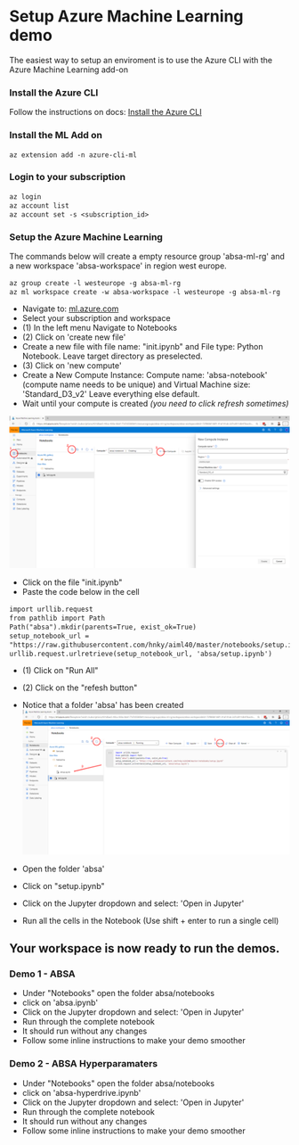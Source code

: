# Setup Azure Machine Learning demo

The easiest way to setup an enviroment is to use the Azure CLI with the Azure Machine Learning add-on

### Install the Azure CLI
Follow the instructions on docs: [Install the Azure CLI](https://docs.microsoft.com/en-us/cli/azure/install-azure-cli?view=azure-cli-latest)

### Install the ML Add on
```
az extension add -n azure-cli-ml
```
### Login to your subscription
```
az login
az account list
az account set -s <subscription_id> 
```

### Setup the Azure Machine Learning
The commands below will create a empty resource group 'absa-ml-rg' and a new workspace 'absa-workspace' in region west europe.
```
az group create -l westeurope -g absa-ml-rg
az ml workspace create -w absa-workspace -l westeurope -g absa-ml-rg
```

- Navigate to: [ml.azure.com](https://ml.azure.com/)
- Select your subscription and workspace
- (1) In the left menu Navigate to Notebooks
- (2) Click on 'create new file'
- Create a new file with file name: "init.ipynb" and File type: Python Notebook. Leave target directory as preselected.
- (3) Click on 'new compute'
- Create a New Compute Instance: Compute name: 'absa-notebook<youralias>' (compute name needs to be unique) and Virtual Machine size: 'Standard_D3_v2' Leave everything else default.
- Wait until your compute is created *(you need to click refresh sometimes)*

![title](images/screen_001.png)

- Click on the file "init.ipynb"
- Paste the code below in the cell

```
import urllib.request
from pathlib import Path
Path("absa").mkdir(parents=True, exist_ok=True)
setup_notebook_url = "https://raw.githubusercontent.com/hnky/aiml40/master/notebooks/setup.ipynb"
urllib.request.urlretrieve(setup_notebook_url, 'absa/setup.ipynb')
```

- (1) Click on "Run All"
- (2) Click on the "refesh button"
- Notice that a folder 'absa' has been created
![title](images/screen_002.png)

- Open the folder 'absa'
- Click on "setup.ipynb"
- Click on the Jupyter dropdown and select: 'Open in Jupyter'
- Run all the cells in the Notebook (Use shift + enter to run a single cell)


## Your workspace is now ready to run the demos.

### Demo 1 - ABSA
- Under "Notebooks" open the folder absa/notebooks
- click on 'absa.ipynb'
- Click on the Jupyter dropdown and select: 'Open in Jupyter'
- Run through the complete notebook 
 - It should run without any changes
 - Follow some inline instructions to make your demo smoother

### Demo 2 - ABSA Hyperparamaters
- Under "Notebooks" open the folder absa/notebooks
- click on 'absa-hyperdrive.ipynb'
- Click on the Jupyter dropdown and select: 'Open in Jupyter'
- Run through the complete notebook 
 - It should run without any changes
 - Follow some inline instructions to make your demo smoother
